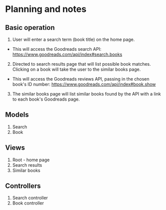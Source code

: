 # Planning and notes

## Basic operation

1. User will enter a search term (book title) on the home page.
  * This will access the Goodreads search API:
    https://www.goodreads.com/api/index#search.books
2. Directed to search results page that will list possible book matches.
  Clicking on a book will take the user to the similar books page.
  * This will access the Goodreads reviews API, passing in the chosen book's ID
    number: https://www.goodreads.com/api/index#book.show
3. The similar books page will list similar books found by the API with a link
  to each book's Goodreads page.

## Models

1. Search
2. Book

## Views

1. Root - home page
2. Search results
3. Similar books

## Controllers

1. Search controller
2. Book controller
